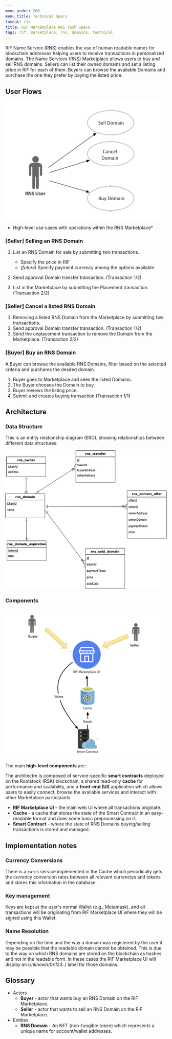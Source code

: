 ```yaml
---
menu_order: 200
menu_title: Technical Specs
layout: rsk
title: RIF Marketplace RNS Tech Specs
tags: rif, marketplace, rns, domains, technical
---
```


RIF Name Service (RNS) enables the use of human readable names for blockchain addresses helping users to receive transactions in personalized domains. The Name Services (RNS) Marketplace allows users to buy and sell RNS domains. Sellers can list their owned domains and set a listing price in RIF for each of them. Buyers  can browse the available Domains and purchase the one they prefer by paying the listed price. 


## User Flows

![RNS Use Cases](/assets/img/rif-marketplace/rifmkt-rns-uc.png)

* High-level use cases with operations within the RNS Marketplace*

### [Seller] Selling an RNS Domain
1. List an RNS Domain for sale by submitting two transactions.
    - Specify the price in RIF
    - *(future)* Specify payment currency among the options available.

2. Send approval Domain transfer transaction. (Transaction 1/2)
3. List in the Marketplace by submitting the Placement transaction. (Transaction 2/2)

### [Seller] Cancel a listed RNS Domain
1. Removing a listed RNS Domain from the Marketplace by submitting two transactions.
2. Send approval Domain transfer transaction. (Transaction 1/2)
3. Send the unplacement transaction to remove the Domain from the Marketplace. (Transaction 2/2)

### [Buyer] Buy an RNS Domain

A Buyer can browse the available RNS Domains, filter based on the selected criteria and purchares the desired domain.

1. Buyer goes to Marketplace and sees the listed Domains.
2. The Buyer chooses the Domain to buy.
3. Buyer reviews the listing price.
4. Submit and creates buying transaction (Transaction 1/1)


## Architecture

### Data Structure
This is an entity relationship diagram (ERD), showing relationships between different data structures:

![RNS Entity Relationship Diagram](/assets/img/rif-marketplace/rifmkt-rns-erd.png)


### Components

![RNS Architecture](/assets/img/rif-marketplace/rifmkt-rns-arch.png)

The main **high-level components** are:

The architectre is composed of service-specific **smart contracts** deployed on the Rootstock (RSK) blockchain, a shared read-only **cache** for performance and scalability, and a **front-end (UI)** application which allows users to easily connect, browse the available services and interact with other Marketplace participants. 

 - **RIF Marketplace UI** - the main web UI where all transactions originate.
 - **Cache** - a cache that stores the state of the Smart Contract in an easy-readable format and does some basic preprocessing on it.
 - **Smart Contract** - where the state of RNS Domains buying/selling transactions is stored and managed.


## Implementation notes

### Currency Conversions

There is a `rates` service implemented in the Cache which periodically gets the currency conversion rates between all relevant currencies and tokens and stores this information in the database.

### Key management 

Keys are kept at the user's normal Wallet (e.g., Metamask), and all transactions will be originating from RIF Marketplace UI where they will be signed using this Wallet. 

### Name Resolution
Depending on the time and the way a domain was registered by the user it may be possible that the readable domain cannot be obtained. This is due to the way on which RNS domains are stored on the blockchain as hashes and not in the readable form. In these cases the RIF Marketplace UI will display an *Unknown(0x123..)* label for those domains.

## Glossary

 - Actors
    - **Buyer** - actor that wants buy an RNS Domain on the RIF Marketplace.
    - **Seller** - actor that wants to sell an RNS Domain on the RIF Marketplace.
 - Entities
    - **RNS Domain** - An NFT (non-fungible token) which represents a unique name for account/wallet addresses.
